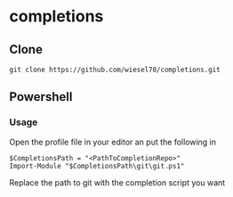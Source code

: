# completions

## Clone

```
git clone https://github.com/wiesel78/completions.git
```

## Powershell

### Usage

Open the profile file in your editor an put the following in

```
$CompletionsPath = "<PathToCompletionRepo>"
Import-Module "$CompletionsPath\git\git.ps1"
```

Replace the path to git with the completion script you want